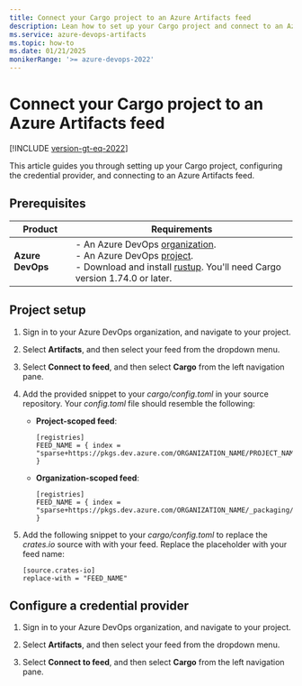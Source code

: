 ```yaml
---
title: Connect your Cargo project to an Azure Artifacts feed
description: Lean how to set up your Cargo project and connect to an Azure Artifacts feed.
ms.service: azure-devops-artifacts
ms.topic: how-to
ms.date: 01/21/2025
monikerRange: '>= azure-devops-2022'
---
```


# Connect your Cargo project to an Azure Artifacts feed

[!INCLUDE [version-gt-eq-2022](../includes/version-gt-eq-2022.md)]

This article guides you through setting up your Cargo project, configuring the credential provider, and connecting to an Azure Artifacts feed.

## Prerequisites

| **Product**        | **Requirements**                                                                                                                                                                                                                                                                                                                        |
|--------------------|-----------------------------------------------------------------------------------------------------------------------------------------------------------------------------------------------------------------------------------------------------------------------------------------------------------------------------------------|
| **Azure DevOps**   | - An Azure DevOps [organization](../../organizations/accounts/create-organization.md).<br>- An Azure DevOps [project](../../organizations/projects/create-project.md).<br> - Download and install [rustup](https://rustup.rs/). You'll need Cargo version 1.74.0 or later. |


## Project setup

1. Sign in to your Azure DevOps organization, and navigate to your project.

1. Select **Artifacts**, and then select your feed from the dropdown menu.

1. Select **Connect to feed**, and then select **Cargo** from the left navigation pane.

1. Add the provided snippet to your *cargo/config.toml* in your source repository. Your *config.toml* file should resemble the following:

    - **Project-scoped feed**: 
    
        ```
        [registries]
        FEED_NAME = { index = "sparse+https://pkgs.dev.azure.com/ORGANIZATION_NAME/PROJECT_NAME/_packaging/FEED_NAME/Cargo/index/" }
        ```
    
    - **Organization-scoped feed**: 
    
        ```
        [registries]
        FEED_NAME = { index = "sparse+https://pkgs.dev.azure.com/ORGANIZATION_NAME/_packaging/FEED_NAME/Cargo/index/" }
        ```

1. Add the following snippet to your *cargo/config.toml* to replace the *crates.io* source with with your feed. Replace the placeholder with your feed name:

    ```
    [source.crates-io]
    replace-with = "FEED_NAME"
    ```

## Configure a credential provider

1. Sign in to your Azure DevOps organization, and navigate to your project.

1. Select **Artifacts**, and then select your feed from the dropdown menu.

1. Select **Connect to feed**, and then select **Cargo** from the left navigation pane.